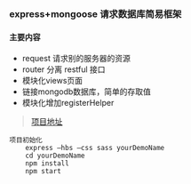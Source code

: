 ### express+mongoose 请求数据库简易框架
#### 主要内容
* request 请求别的服务器的资源
* router 分离 restful 接口
* 模块化views页面
* 链接mongodb数据库，简单的存取值
* 模块化增加registerHelper

> [项目地址](http://www.zeroyh.cn)
```
项目初始化
    express –hbs –css sass yourDemoName
    cd yourDemoName
    npm install
    npm start
```
